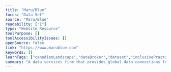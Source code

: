```yaml
---
title: "Maru/Blue"
focus: "Data Set"
source: "Maru/Blue"
readability: ["I"]
type: "Website Resource"
toolPurpose: []
toolAccessibilityIssues: []
openSource: false
link: "https://www.marublue.com"
keywords: []
learnTags: ["canadianLandscape","dataBroker","dataset","inclusivePractice","smallData"]
summary: "A data services firm that provides global data connections for brands, agencies and market research firms, with an on online survey subsidiary specifically for Canada. "
---
```


